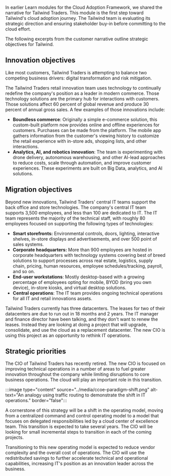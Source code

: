 In earlier Learn modules for the Cloud Adoption Framework, we shared the narrative for Tailwind Traders. This module is the first step toward Tailwind's cloud adoption journey. The Tailwind team is evaluating its strategic direction and ensuring stakeholder buy-in before committing to the cloud effort.

The following excerpts from the customer narrative outline strategic objectives for Tailwind.

## Innovation objectives

Like most customers, Tailwind Traders is attempting to balance two competing business drivers: digital transformation and risk mitigation.

The Tailwind Traders retail innovation team uses technology to continually redefine the company's position as a leader in modern commerce. Those technology solutions are the primary hub for interactions with customers. Those solutions affect 60 percent of global revenue and produce 30 percent of annual gross sales. A few examples of those innovations include:

- **Boundless commerce**: Originally a simple e-commerce solution, this custom-built platform now provides online and offline experiences for customers. Purchases can be made from the platform. The mobile app gathers information from the customer's viewing history to customize the retail experience with in-store ads, shopping lists, and other interactions.
- **Analytics, AI, and robotics innovation**: The team is experimenting with drone delivery, autonomous warehousing, and other AI-lead approaches to reduce costs, scale through automation, and improve customer experiences. These experiments are built on Big Data, analytics, and AI solutions.

## Migration objectives

Beyond new innovations, Tailwind Traders' central IT teams support the back office and store technologies. The company's central IT team supports 3,500 employees, and less than 100 are dedicated to IT. The IT team represents the majority of the technical staff, with roughly 80 employees focused on supporting the following types of technologies:

- **Smart storefronts:** Environmental controls, doors, lighting, interactive shelves, in-store displays and advertisements, and over 500 point of sales systems.
- **Corporate headquarters:** More than 900 employees are hosted in corporate headquarters with technology systems covering best of breed solutions to support processes across real estate, logistics, supply chain, pricing, human resources, employee schedules/tracking, payroll, and so on.
- **End-user workstations**: Mostly desktop-based with a growing percentage of employees opting for mobile, BYOD (bring you own device), in-store kiosks, and virtual desktop solutions.
- **Central operations**: The IT team provides ongoing technical operations for all IT and retail innovations assets.

Tailwind Traders currently has three datacenters. The leases for two of their datacenters are due to run out in 18 months and 2 years. The IT manager and finance director have been talking, and they don't want to renew the leases. Instead they are looking at doing a project that will upgrade, consolidate, and use the cloud as a replacement datacenter. The new CIO is using this project as an opportunity to rethink IT operations.

## Strategic priorities

The CIO of Tailwind Traders has recently retired. The new CIO is focused on improving technical operations in a number of areas to fuel greater innovation throughout the company while limiting disruptions to core business operations. The cloud will play an important role in this transition.

:::image type="content" source="../media/ccoe-paradigm-shift.png" alt-text="An analogy using traffic routing to demonstrate the shift in IT operations." border="false":::

A cornerstone of this strategy will be a shift in the operating model, moving from a centralized command and control operating model to a model that focuses on delegated responsibilities led by a cloud center of excellence team. This transition is expected to take several years. The CIO will be looking for small incremental steps to transition in each of the coming projects.

Transitioning to this new operating model is expected to reduce vendor complexity and the overall cost of operations. The CIO will use the redistributed savings to further accelerate technical and operational capabilities, increasing IT's position as an innovation leader across the business.
